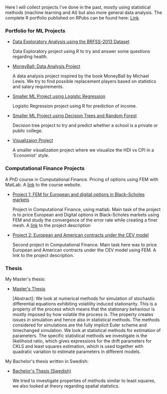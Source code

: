 Here I will collect projects I've done in the past, mostly using statistical methods (machine learning and AI) but also more general data analysis. The complete R portfolio published on RPubs can be found here: [Link](http://rpubs.com/LightACandle/).


### Portfolio for ML Projects

* [Data Exploratory Analysis using the BRFSS-2013 Dataset](http://rpubs.com/LightACandle/BRFSS2013)

     Data Exploratory project using R to try and answer some questions regarding health.
     
* [MoneyBall: Data Analysis Project](http://rpubs.com/LightACandle/MoneyBallproject)

     A data analysis project inspired by the book MoneyBall by Michael Lewis. We try to find possible replacement players based on statistics and salary requirements.

* [Smaller ML Project using Logistic Regression](http://rpubs.com/LightACandle/logisticregression)

     Logistic Regression project using R for prediction of income.

* [Smaller ML Project using Decision Trees and Random Forest](http://rpubs.com/LightACandle/logisticregression)

     Decision tree project to try and predict whether a school is a private or public college.

* [Visualizaion Project](http://rpubs.com/LightACandle/economistlike)

     A smaller visualization project where we visualize the HDI vs CPI in a 'Economist' style.

### Computational Finance Projects

A PhD course in Computational Finance. Pricing of options using FEM with MatLab. A [link](http://www.math.chalmers.se/~krikir/ComputationalFinance.html) to the course website.

  * [Project 1: FEM for European and digital options in Black–Scholes
markets](https://www.docdroid.net/gG6pJ2W/project1-mmf120.pdf)

      Project in Computational Finance, using matlab. Main task of the project is to price European and Digital options in Black-Scholes markets using FEM and study the convergence of the error rate while creating a finer mesh. A [link](http://www.math.chalmers.se/~krikir/projects/project1.pdf) to the project description 

  * [Project 2: European and American contracts under the CEV model](https://www.docdroid.net/l32FpvD/mmf120project2.pdf)
  
      Second project in Computational Finance. Main task here was to price European and American contracts under the CEV model using FEM. A link to the project description. 

### Thesis

My Master's thesis: 

  * [Master's Thesis](http://www.math.chalmers.se/~palbin/Christian_Kallgren.pdf)
    
      [Abstract]: We look at numerical methods for simulation of stochastic differential equations
exhibiting volatility induced stationarity. This is a property of the process which
means that the stationary behaviour is mostly imposed by how volatile the process
is. The property creates issues in simulation and hence also in statistical methods.
The methods considered for simulations are the fully implicit Euler scheme and timechanged
simulation. We look at statistical methods for estimation of parameters.
The specific statistical methods we investigate is the likelihood ratio, which gives
expressions for the drift parameters for CKLS and least squares estimation, which is
used together with quadratic variation to estimate parameters in different models.

My Bachelor's thesis written in Swedish:

  * [Bachelor's Thesis (Swedish)](https://www.docdroid.net/Rhl5nPw/rapport-mvex01-17-15.pdf)

      We tried to investigate properties of methods similar to least squares, we also looked at theory regarding spatial statistics.
      
        
